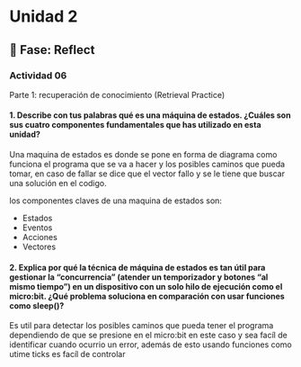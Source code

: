 # Unidad 2


## 🤔 Fase: Reflect

### Actividad 06  

Parte 1: recuperación de conocimiento (Retrieval Practice)

#### 1. Describe con tus palabras qué es una máquina de estados. ¿Cuáles son sus cuatro componentes fundamentales que has utilizado en esta unidad?

Una maquina de estados es donde se pone en forma de diagrama como funciona el programa que se va a hacer y los posibles caminos que pueda tomar, en caso de fallar se dice que el vector fallo y se le tiene que buscar una solución en el codigo.

los componentes claves de una maquina de estados son:
- Estados
- Eventos
- Acciones
- Vectores

#### 2. Explica por qué la técnica de máquina de estados es tan útil para gestionar la “concurrencia” (atender un temporizador y botones “al mismo tiempo”) en un dispositivo con un solo hilo de ejecución como el micro:bit. ¿Qué problema soluciona en comparación con usar funciones como sleep()?

Es util para detectar los posibles caminos que pueda tener el programa dependiendo de que se presione en el micro:bit en este caso y sea facíl de identificar cuando ocurrio un error, además de esto usando funciones como utime ticks es facíl de controlar 
